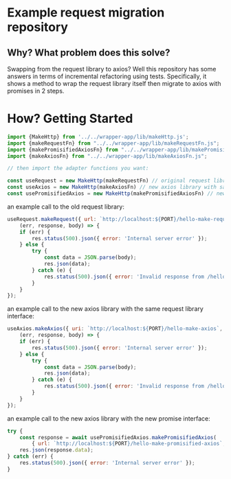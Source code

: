 ﻿# Example request migration repository

## Why? What problem does this solve?
Swapping from the request library to axios? Well this repository has some answers
in terms of incremental refactoring using tests. Specifically, it shows a method 
to wrap the request library itself then migrate to axios with promises in 2 steps.

# How? Getting Started

```js
import {MakeHttp} from '../../wrapper-app/lib/makeHttp.js';
import {makeRequestFn} from "../../wrapper-app/lib/makeRequestFn.js";
import {makePromisifiedAxiosFn} from "../../wrapper-app/lib/makePromisifiedAxiosFn.js";
import {makeAxiosFn} from "../../wrapper-app/lib/makeAxiosFn.js";

// then import the adapter functions you want:

const useRequest = new MakeHttp(makeRequestFn) // original request library
const useAxios = new MakeHttp(makeAxiosFn) // new axios library with same interfaces
const usePromisifiedAxios = new MakeHttp(makePromisifiedAxiosFn) // new axios library with different interfaces
```

an example call to the old request library:

```js
useRequest.makeRequest({ url: `http://localhost:${PORT}/hello-make-request`, method: 'GET' }, 
    (err, response, body) => {
    if (err) {
        res.status(500).json({ error: 'Internal server error' });
    } else {
        try {
            const data = JSON.parse(body);
            res.json(data);
        } catch (e) {
            res.status(500).json({ error: 'Invalid response from /hello' });
        }
    }
});
```

an example call to the new axios library with the same request library interface:

```js
useAxios.makeAxios({ uri: `http://localhost:${PORT}/hello-make-axios`, method: 'GET' }, 
    (err, response, body) => {
    if (err) {
        res.status(500).json({ error: 'Internal server error' });
    } else {
        try {
            const data = JSON.parse(body);
            res.json(data);
        } catch (e) {
            res.status(500).json({ error: 'Invalid response from /hello-make-axios' });
        }
    }
});
```

an example call to the new axios library with the new promise interface:

```js
try {
    const response = await usePromisifiedAxios.makePromisifiedAxios(
        { url: `http://localhost:${PORT}/hello-make-promisified-axios`, method: 'GET' });
    res.json(response.data);
} catch (err) {
    res.status(500).json({ error: 'Internal server error' });
}
```

